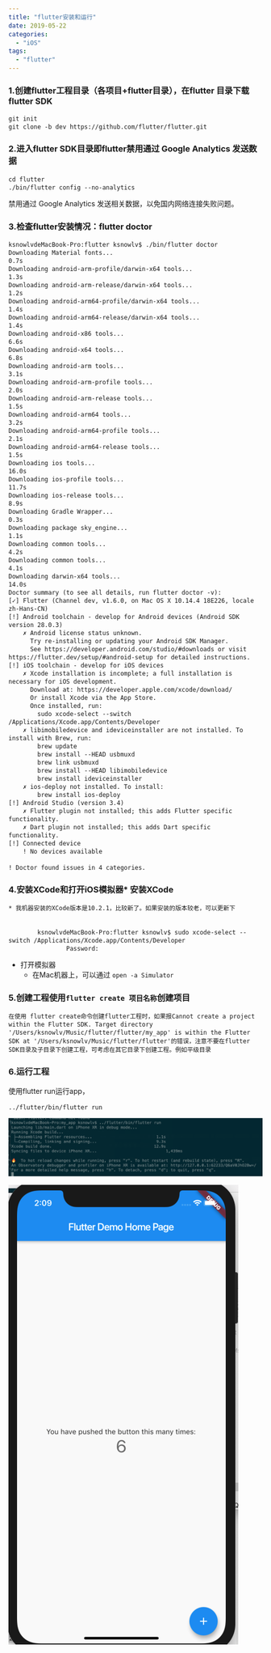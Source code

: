 ```yaml
---
title: "flutter安装和运行"
date: 2019-05-22
categories:
  - "iOS"
tags:
  - "flutter"
---
```

<!--more-->


### 1.创建flutter工程目录（各项目+flutter目录），在flutter 目录下载flutter SDK
	git init
	git clone -b dev https://github.com/flutter/flutter.git

### 2.进入flutter SDK目录即flutter禁用通过 Google Analytics 发送数据
	cd flutter
	./bin/flutter config --no-analytics
	
禁用通过 Google Analytics 发送相关数据，以免国内网络连接失败问题。

### 3.检查flutter安装情况：flutter doctor
	ksnowlvdeMacBook-Pro:flutter ksnowlv$ ./bin/flutter doctor
	Downloading Material fonts...                                       0.7s
	Downloading android-arm-profile/darwin-x64 tools...                 1.3s
	Downloading android-arm-release/darwin-x64 tools...                 1.2s
	Downloading android-arm64-profile/darwin-x64 tools...               1.4s
	Downloading android-arm64-release/darwin-x64 tools...               1.4s
	Downloading android-x86 tools...                                    6.6s
	Downloading android-x64 tools...                                    6.8s
	Downloading android-arm tools...                                    3.1s
	Downloading android-arm-profile tools...                            2.0s
	Downloading android-arm-release tools...                            1.5s
	Downloading android-arm64 tools...                                  3.2s
	Downloading android-arm64-profile tools...                          2.1s
	Downloading android-arm64-release tools...                          1.5s
	Downloading ios tools...                                           16.0s
	Downloading ios-profile tools...                                   11.7s
	Downloading ios-release tools...                                    8.9s
	Downloading Gradle Wrapper...                                       0.3s
	Downloading package sky_engine...                                   1.1s
	Downloading common tools...                                         4.2s
	Downloading common tools...                                         4.1s
	Downloading darwin-x64 tools...                                    14.0s
	Doctor summary (to see all details, run flutter doctor -v):
	[✓] Flutter (Channel dev, v1.6.0, on Mac OS X 10.14.4 18E226, locale zh-Hans-CN)
	[!] Android toolchain - develop for Android devices (Android SDK version 28.0.3)
	    ✗ Android license status unknown.
	      Try re-installing or updating your Android SDK Manager.
	      See https://developer.android.com/studio/#downloads or visit https://flutter.dev/setup/#android-setup for detailed instructions.
	[!] iOS toolchain - develop for iOS devices
	    ✗ Xcode installation is incomplete; a full installation is necessary for iOS development.
	      Download at: https://developer.apple.com/xcode/download/
	      Or install Xcode via the App Store.
	      Once installed, run:
	        sudo xcode-select --switch /Applications/Xcode.app/Contents/Developer
	    ✗ libimobiledevice and ideviceinstaller are not installed. To install with Brew, run:
	        brew update
	        brew install --HEAD usbmuxd
	        brew link usbmuxd
	        brew install --HEAD libimobiledevice
	        brew install ideviceinstaller
	    ✗ ios-deploy not installed. To install:
	        brew install ios-deploy
	[!] Android Studio (version 3.4)
	    ✗ Flutter plugin not installed; this adds Flutter specific functionality.
	    ✗ Dart plugin not installed; this adds Dart specific functionality.
	[!] Connected device
	    ! No devices available
	
	! Doctor found issues in 4 categories.

### 4.安装XCode和打开iOS模拟器* 安装XCode
	* 我机器安装的XCode版本是10.2.1，比较新了。如果安装的版本较老，可以更新下


			ksnowlvdeMacBook-Pro:flutter ksnowlv$ sudo xcode-select --switch /Applications/Xcode.app/Contents/Developer
					Password:

* 打开模拟器
	* 在Mac机器上，可以通过	`open -a Simulator`	

### 5.创建工程使用`flutter create 项目名称`创建项目

	在使用 flutter create命令创建flutter工程时，如果报Cannot create a project within the Flutter SDK. Target directory '/Users/ksnowlv/Music/flutter/flutter/my_app' is within the Flutter SDK at '/Users/ksnowlv/Music/flutter/flutter'的错误，注意不要在flutter SDK目录及子目录下创建工程，可考虑在其它目录下创建工程。例如平级目录


### 6.运行工程
 使用flutter run运行app，
 
 	../flutter/bin/flutter run
 	
 	
![image](/images/post/2019-05-22-flutteran-zhuang-he-yun-xing/flutter-run_cmd.png) 

	
![image](/images/post/2019-05-22-flutteran-zhuang-he-yun-xing/flutter-run_iOS.png) 
	
